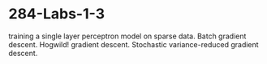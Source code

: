 # 284-Labs-1-3
training a single layer perceptron model on sparse data. Batch gradient descent. Hogwild! gradient descent. Stochastic variance-reduced gradient descent.

